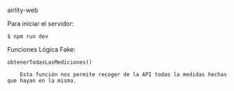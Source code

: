 airlity-web


Para iniciar el servidor:

    $ npm run dev

Funciones Lógica Fake:

    obtenerTodasLasMediciones()

        Esta función nos permite recoger de la API todas la medidas hechas que hayan en la misma.

        